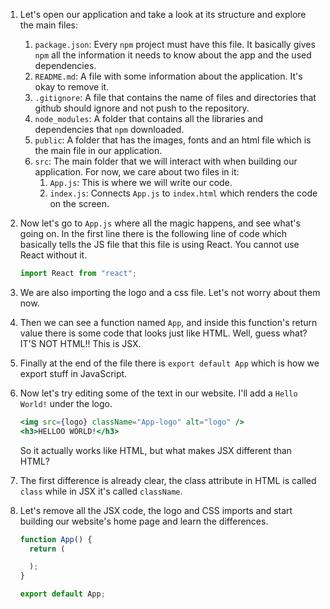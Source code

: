 1. Let's open our application and take a look at its structure and explore the main files:

   1. `package.json`: Every `npm` project must have this file. It basically gives `npm` all the information it needs to know about the app and the used dependencies.
   2. `README.md`: A file with some information about the application. It's okay to remove it.
   3. `.gitignore`: A file that contains the name of files and directories that github should ignore and not push to the repository.
   4. `node_modules`: A folder that contains all the libraries and dependencies that `npm` downloaded.
   5. `public`: A folder that has the images, fonts and an html file which is the main file in our application.
   6. `src`: The main folder that we will interact with when building our application. For now, we care about two files in it:
      1. `App.js`: This is where we will write our code.
      2. `index.js`: Connects `App.js` to `index.html` which renders the code on the screen.

2. Now let's go to `App.js` where all the magic happens, and see what's going on. In the first line there is the following line of code which basically tells the JS file that this file is using React. You cannot use React without it.

   ```javascript
   import React from "react";
   ```

3. We are also importing the logo and a css file. Let's not worry about them now.

4. Then we can see a function named `App`, and inside this function's return value there is some code that looks just like HTML. Well, guess what? IT'S NOT HTML!! This is JSX.

5. Finally at the end of the file there is `export default App` which is how we export stuff in JavaScript.

6. Now let's try editing some of the text in our website. I'll add a `Hello World!` under the logo.

   ```jsx
   <img src={logo} className="App-logo" alt="logo" />
   <h3>HELLOO WORLD!</h3>
   ```

   So it actually works like HTML, but what makes JSX different than HTML?

7. The first difference is already clear, the class attribute in HTML is called `class` while in JSX it's called `className`.

8. Let's remove all the JSX code, the logo and CSS imports and start building our website's home page and learn the differences.

   ```jsx
   function App() {
     return (

     );
   }

   export default App;
   ```
